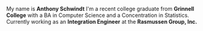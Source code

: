 My name is **Anthony Schwindt**
I'm a recent college graduate from **Grinnell College** with a BA in Computer Science and a Concentration in Statistics. Currently working as an **Integration Engineer** at the **Rasmussen Group, Inc.**
